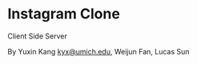 Instagram Clone 
===========================
Client Side Server

By Yuxin Kang <kyx@umich.edu>, Weijun Fan, Lucas Sun
